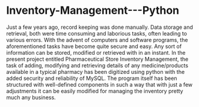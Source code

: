 # Inventory-Management---Python

Just a few years ago, record keeping was done manually. 
Data storage and retrieval, both were time consuming and laborious tasks, often leading to various errors. 
With the advent of computers and software programs, the aforementioned tasks have become quite secure and easy.
Any sort of information can be stored, modified or retrieved with in an instant. 
In the present project entitled Pharmaceutical Store Inventory Management, the task of adding, modifying and 
retrieving details of any medicine/products available in a typical pharmacy has been digitized using python with the 
added security and reliability of MySQL. 
The program itself has been structured with well-defined components in such a way that with just a few adjustments 
it can be easily modified for managing the inventory pretty much any business.
